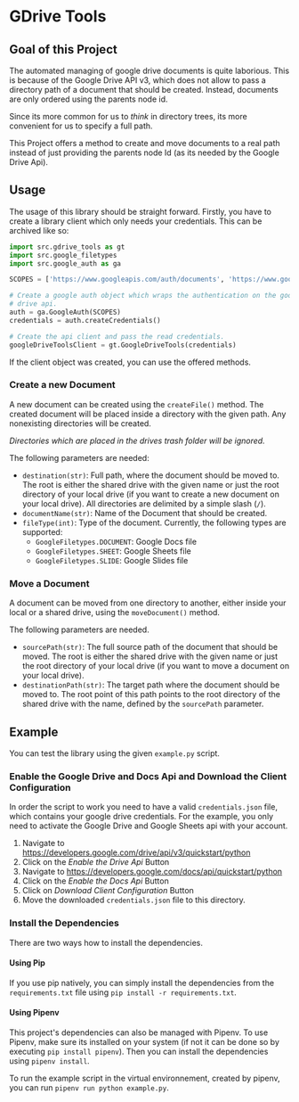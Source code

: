 # GDrive Tools

## Goal of this Project

The automated managing of google drive documents is quite laborious.
This is because of the Google Drive API v3, which does not allow to pass
a directory path of a document that should be created.
Instead, documents are only ordered using the parents node id.

Since its more common for us to _think_ in directory trees, its
more convenient for us to specify a full path.

This Project offers a method to create and move documents to a real path
instead of just providing the parents node Id (as its needed by the
Google Drive Api).

## Usage

The usage of this library should be straight forward.
Firstly, you have to create a library client which only needs your
credentials. This can be archived like so:

```Python
import src.gdrive_tools as gt
import src.google_filetypes
import src.google_auth as ga

SCOPES = ['https://www.googleapis.com/auth/documents', 'https://www.googleapis.com/auth/drive']

# Create a google auth object which wraps the authentication on the google
# drive api.
auth = ga.GoogleAuth(SCOPES)
credentials = auth.createCredentials()

# Create the api client and pass the read credentials.
googleDriveToolsClient = gt.GoogleDriveTools(credentials)
```

If the client object was created, you can use the offered methods.

### Create a new Document

A new document can be created using the `createFile()` method. The created
document will be placed inside a directory with the given path. Any nonexisting
directories will be created.

_Directories which are placed in the drives trash folder will be ignored._

The following
parameters are needed:

* `destination(str)`: Full path, where the document should be moved to.
  The root is either the shared drive with the given name or just the root directory of your local drive (if you want to create a new document on
  your local drive).
  All directories are delimited by a simple slash (`/`).
* `documentName(str)`: Name of the Document that should be created.
* `fileType(int)`: Type of the document. Currently, the following types are
  supported:
    * `GoogleFiletypes.DOCUMENT`: Google Docs file
    * `GoogleFiletypes.SHEET`: Google Sheets file
    * `GoogleFiletypes.SLIDE`: Google Slides file


### Move a Document

A document can be moved from one directory to another, either inside your
local or a shared drive, using the `moveDocument()` method.

The following parameters are needed.

* `sourcePath(str)`: The full source path of the document that should be  moved.
  The root is either the shared drive with the given name or just the root directory of your local drive (if you want to move a document on
  your local drive).
* `destinationPath(str)`: The target path where the document should be
  moved to. The root point of this path points to the root directory of the
  shared drive with the name, defined by the `sourcePath` parameter.

## Example

You can test the library using the given `example.py` script.

### Enable the Google Drive and Docs Api and Download the Client Configuration

In order the script to work you need to have a valid `credentials.json` file,
which contains your google drive credentials.
For the example, you only need to activate the Google Drive and Google Sheets
api with your account.

1. Navigate to https://developers.google.com/drive/api/v3/quickstart/python
2. Click on the _Enable the Drive Api_ Button
3. Navigate to https://developers.google.com/docs/api/quickstart/python
4. Click on the _Enable the Docs Api_ Button
5. Click on _Download Client Configuration_ Button
6. Move the downloaded `credentials.json` file to this directory.

### Install the Dependencies

There are two ways how to install the dependencies.

#### Using Pip

If you use pip natively, you can simply install the dependencies from
the `requirements.txt` file using `pip install -r requirements.txt`.

#### Using Pipenv

This project's dependencies can also be managed with Pipenv. To use Pipenv, make
sure its installed on your system (if not it can be done so by executing `pip install pipenv`).
Then you can install the dependencies using `pipenv install`.

To run the example script in the virtual environnement, created by pipenv, you can
run `pipenv run python example.py`.
